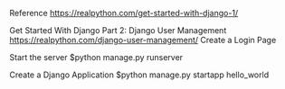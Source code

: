 Reference
https://realpython.com/get-started-with-django-1/

Get Started With Django Part 2: Django User Management
https://realpython.com/django-user-management/
  Create a Login Page


Start the server
$python manage.py runserver

Create a Django Application
$python manage.py startapp hello_world